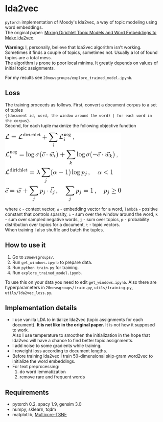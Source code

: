 # lda2vec
`pytorch` implementation of Moody's lda2vec, a way of topic modeling using word embeddings.  
The original paper:
[Mixing Dirichlet Topic Models and Word Embeddings to Make lda2vec](https://arxiv.org/abs/1605.02019).

**Warning:**
I, personally, believe that lda2vec algorithm isn't working.  
Sometimes it finds a couple of topics, sometimes not. Usually a lot of found topics are a total mess.  
The algorithm is prone to poor local minima. It greatly depends on values of initial topic assignments.

For my results see `20newsgroups/explore_trained_model.ipynb`.

## Loss
The training proceeds as follows. First, convert a document corpus to a set of tuples  
`{(document id, word, the window around the word) | for each word in the corpus}`.  
Second, for each tuple maximize the following objective function

![objective function](loss.png)

where `c` - context vector, `w` - embedding vector for a word, `lambda` - positive constant that controls sparsity, `i` - sum over the window around the word, `k` - sum over sampled negative words, `j` - sum over topics, `p` - probability distribution over topics for a document, `t` - topic vectors.  
When training I also shuffle and batch the tuples.

## How to use it
1. Go to `20newsgroups/`.
2. Run `get_windows.ipynb` to prepare data.
3. Run `python train.py` for training.
4. Run `explore_trained_model.ipynb`.

To use this on your data you need to edit `get_windows.ipynb`.
Also there are hyperparameters in `20newsgroups/train.py`, `utils/training.py`, `utils/lda2vec_loss.py`.

## Implementation details
* I use vanilla LDA to initialize lda2vec (topic assignments for each document). **It is not like in the original paper.** It is not how it supposed to work.  
Also I use temperature to smoothen the initialization in the hope that lda2vec will have a chance to find better topic assignments.
* I add noise to some gradients while training.
* I reweight loss according to document lengths.
* Before training lda2vec I train 50-dimensional skip-gram word2vec to initialize the word embeddings.
* For text preprocessing:
  1. do word lemmatization
  2. remove rare and frequent words

## Requirements
* pytorch 0.2, spacy 1.9, gensim 3.0
* numpy, sklearn, tqdm
* matplotlib, [Multicore-TSNE](https://github.com/DmitryUlyanov/Multicore-TSNE)
